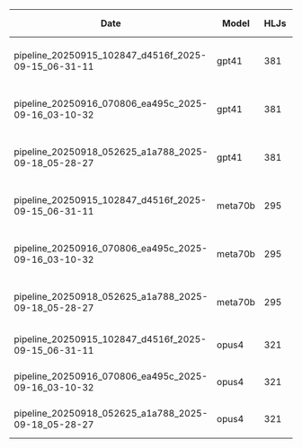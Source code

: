 | Date | Model | HLJs | Changed | % Changed | Tags Added | Tags Dropped | Top Added | Top Dropped | Top Reason | Avg Sim |
|------|-------|------|---------|-----------|------------|--------------|-----------|-------------|------------|---------|
| pipeline_20250915_102847_d4516f_2025-09-15_06-31-11 | gpt41 | 381 | 295 | 77.4 | 35 | 421 | logs(15), notification(5), webhook(3) | [INFERRED] compliance(39), usability(38), logging(20) | direct | 0.629 |
| pipeline_20250916_070806_ea495c_2025-09-16_03-10-32 | gpt41 | 381 | 295 | 77.4 | 35 | 421 | logs(15), notification(5), webhook(3) | [INFERRED] compliance(39), usability(38), logging(20) | direct | 0.629 |
| pipeline_20250918_052625_a1a788_2025-09-18_05-28-27 | gpt41 | 381 | 295 | 77.4 | 35 | 421 | logs(15), notification(5), webhook(3) | [INFERRED] compliance(39), usability(38), logging(20) | direct | 0.629 |
| pipeline_20250915_102847_d4516f_2025-09-15_06-31-11 | meta70b | 295 | 221 | 74.9 | 48 | 320 | logs(6), alert(4), notification(4) | [INFERRED] compliance(18), crossborder(14), rate limiting(11) | direct | 0.658 |
| pipeline_20250916_070806_ea495c_2025-09-16_03-10-32 | meta70b | 295 | 221 | 74.9 | 48 | 320 | logs(6), alert(4), notification(4) | [INFERRED] compliance(18), crossborder(14), rate limiting(11) | direct | 0.658 |
| pipeline_20250918_052625_a1a788_2025-09-18_05-28-27 | meta70b | 295 | 221 | 74.9 | 48 | 320 | logs(6), alert(4), notification(4) | [INFERRED] compliance(18), crossborder(14), rate limiting(11) | direct | 0.658 |
| pipeline_20250915_102847_d4516f_2025-09-15_06-31-11 | opus4 | 321 | 211 | 65.7 | 40 | 294 | alert(12), logs(9), notification(6) | backend(21), ux(20), logging(14) | direct | 0.742 |
| pipeline_20250916_070806_ea495c_2025-09-16_03-10-32 | opus4 | 321 | 211 | 65.7 | 40 | 294 | alert(12), logs(9), notification(6) | backend(21), ux(20), logging(14) | direct | 0.742 |
| pipeline_20250918_052625_a1a788_2025-09-18_05-28-27 | opus4 | 321 | 211 | 65.7 | 40 | 294 | alert(12), logs(9), notification(6) | backend(21), ux(20), logging(14) | direct | 0.742 |
